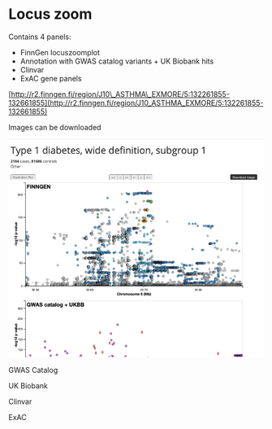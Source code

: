 # Locus zoom

Contains 4 panels: 

* FinnGen locuszoomplot
* Annotation with GWAS catalog variants + UK Biobank hits
* Clinvar
* ExAC gene panels

[http://r2.finngen.fi/region/J10\_ASTHMA\_EXMORE/5:132261855-132661855](http://r2.finngen.fi/region/J10_ASTHMA_EXMORE/5:132261855-132661855)

Images can be downloaded

![](../.gitbook/assets/screenshot-2019-12-06-at-14.29.23%20%281%29.png)

GWAS Catalog

UK Biobank

Clinvar

ExAC
